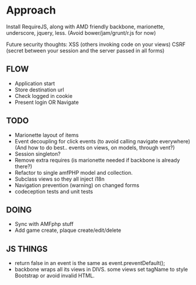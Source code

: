 Approach
========

Install RequireJS, along with AMD friendly backbone, marionette, underscore, jquery, less.
(Avoid bower/jam/grunt/r.js for now)


Future security thoughts:
XSS  (others invoking code on your views)
CSRF (secret between your session and the server passed in all forms)


FLOW
----

- Application start
- Store destination url
- Check logged in cookie
- Present login OR Navigate


TODO
----
- Marionette layout of items
- Event decoupling for click events (to avoid calling navigate everywhere)
  (And how to do best.. events on views, on models, through vent?)
- Session singleton?
- Remove extra requires (is marionette needed if backbone is already there?)
- Refactor to single amfPHP model and collection.
- Subclass views so they all inject i18n
- Navigation prevention (warning) on changed forms
- codeception tests and unit tests


DOING
-----
- Sync with AMFphp stuff
- Add game create, plaque create/edit/delete


JS THINGS
---------
- return false in an event is the same as event.preventDefault();
- backbone wraps all its views in DIVS. some views set tagName to style Bootstrap or avoid invalid HTML.
